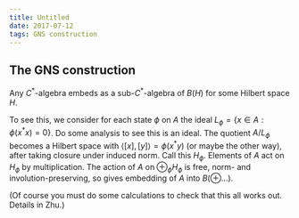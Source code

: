 ```yaml
---
title: Untitled
date: 2017-07-12
tags: GNS construction
---
```

The GNS construction
--------------------

Any $C^*$-algebra embeds as a
sub-$C^*$-algebra of $B(H)$ for some Hilbert space $H$.

To see this, we consider for each state $\phi$ on $A$ the ideal
$L_\phi = \{x \in A : \phi(x^*x) = 0\}$. Do some analysis to see this is
an ideal. The quotient $A / L_\phi$ becomes a Hilbert space with
$\left<[x],[y]\right> = \phi(x^*y)$ (or maybe the other way), after
taking closure under induced norm. Call this $H_\phi$. Elements of $A$
act on $H_\phi$ by multiplication. The action of $A$ on
$\oplus_{\phi} H_\phi$ is free, norm- and involution-preserving, so
gives embedding of $A$ into $B(\oplus \dots)$.

(Of course you must do some calculations to check that this all works
out. Details in Zhu.)

